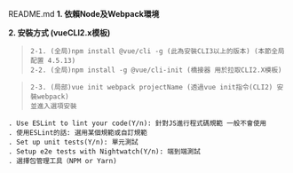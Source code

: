 README.md
**1. 依賴Node及Webpack環境**

**2. 安裝方式 (vueCLI2.x模板)**
>     2-1. (全局)npm install @vue/cli -g (此為安裝CLI3以上的版本) (本節全局配置 4.5.13)
>     2-2. (全局)npm install -g @vue/cli-init (橋接器 用於拉取CLI2.X模板)

>     2-3. (局部)vue init webpack projectName (透過vue init指令(CLI2) 安裝webpack)
>     並進入選項安裝
    . Use ESLint to lint your code(Y/n): 針對JS進行程式碼規範 一般不會使用
    . 使用ESLint的話: 選用某個規範或自訂規範
    . Set up unit tests(Y/n): 單元測試
    . Setup e2e tests with Nightwatch(Y/n): 端到端測試 
    . 選擇包管理工具（NPM or Yarn)
